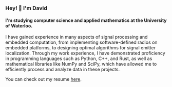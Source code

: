 ### Hey! 👋 I'm David 
#### I'm studying computer science and applied mathematics at the University of Waterloo. 

I have gained experience in many aspects of signal processing and embedded computation, from implementing software-defined radios on embedded platforms, to designing optimal algorithms for signal emitter localization. Through my work experience, I have demonstrated proficiency in programming languages such as Python, C++, and Rust, as well as mathematical libraries like NumPy and SciPy, which have allowed me to efficiently process and analyze data in these projects.

You can check out my resume [here](https://github.com/davidgur/resume/raw/master/resume.pdf).

<!--
- 🔭 I’m currently working on ...
- 🌱 I’m currently learning ...
- 👯 I’m looking to collaborate on ...
- 🤔 I’m looking for help with ...
- 💬 Ask me about ...
- 📫 How to reach me: ...
- 😄 Pronouns: ...
- ⚡ Fun fact: ...
-->
